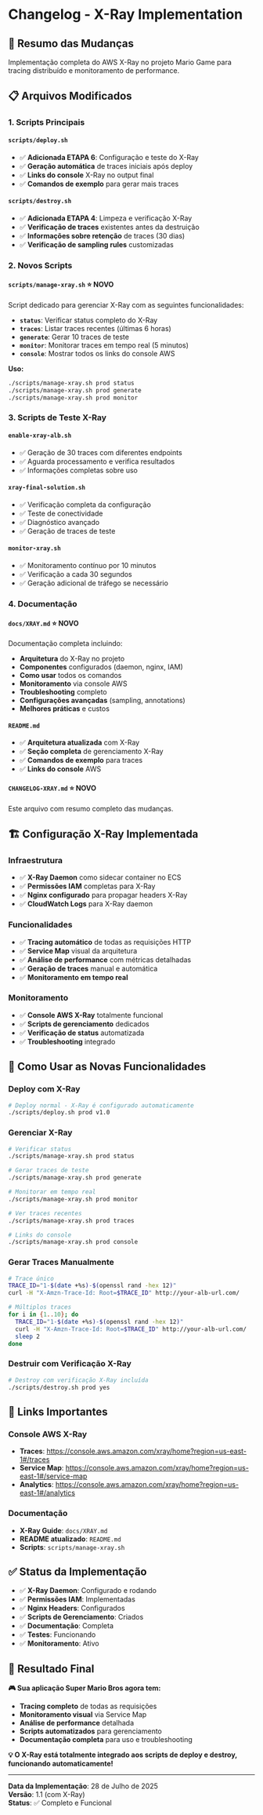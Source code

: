 # Changelog - X-Ray Implementation

## 🎯 Resumo das Mudanças

Implementação completa do AWS X-Ray no projeto Mario Game para tracing distribuído e monitoramento de performance.

## 📋 Arquivos Modificados

### 1. **Scripts Principais**

#### `scripts/deploy.sh`
- ✅ **Adicionada ETAPA 6**: Configuração e teste do X-Ray
- ✅ **Geração automática** de traces iniciais após deploy
- ✅ **Links do console** X-Ray no output final
- ✅ **Comandos de exemplo** para gerar mais traces

#### `scripts/destroy.sh`
- ✅ **Adicionada ETAPA 4**: Limpeza e verificação X-Ray
- ✅ **Verificação de traces** existentes antes da destruição
- ✅ **Informações sobre retenção** de traces (30 dias)
- ✅ **Verificação de sampling rules** customizadas

### 2. **Novos Scripts**

#### `scripts/manage-xray.sh` ⭐ **NOVO**
Script dedicado para gerenciar X-Ray com as seguintes funcionalidades:

- **`status`**: Verificar status completo do X-Ray
- **`traces`**: Listar traces recentes (últimas 6 horas)
- **`generate`**: Gerar 10 traces de teste
- **`monitor`**: Monitorar traces em tempo real (5 minutos)
- **`console`**: Mostrar todos os links do console AWS

**Uso:**
```bash
./scripts/manage-xray.sh prod status
./scripts/manage-xray.sh prod generate
./scripts/manage-xray.sh prod monitor
```

### 3. **Scripts de Teste X-Ray**

#### `enable-xray-alb.sh`
- ✅ Geração de 30 traces com diferentes endpoints
- ✅ Aguarda processamento e verifica resultados
- ✅ Informações completas sobre uso

#### `xray-final-solution.sh`
- ✅ Verificação completa da configuração
- ✅ Teste de conectividade
- ✅ Diagnóstico avançado
- ✅ Geração de traces de teste

#### `monitor-xray.sh`
- ✅ Monitoramento contínuo por 10 minutos
- ✅ Verificação a cada 30 segundos
- ✅ Geração adicional de tráfego se necessário

### 4. **Documentação**

#### `docs/XRAY.md` ⭐ **NOVO**
Documentação completa incluindo:

- **Arquitetura** do X-Ray no projeto
- **Componentes** configurados (daemon, nginx, IAM)
- **Como usar** todos os comandos
- **Monitoramento** via console AWS
- **Troubleshooting** completo
- **Configurações avançadas** (sampling, annotations)
- **Melhores práticas** e custos

#### `README.md`
- ✅ **Arquitetura atualizada** com X-Ray
- ✅ **Seção completa** de gerenciamento X-Ray
- ✅ **Comandos de exemplo** para traces
- ✅ **Links do console** AWS

#### `CHANGELOG-XRAY.md` ⭐ **NOVO**
Este arquivo com resumo completo das mudanças.

## 🏗️ Configuração X-Ray Implementada

### **Infraestrutura**
- ✅ **X-Ray Daemon** como sidecar container no ECS
- ✅ **Permissões IAM** completas para X-Ray
- ✅ **Nginx configurado** para propagar headers X-Ray
- ✅ **CloudWatch Logs** para X-Ray daemon

### **Funcionalidades**
- ✅ **Tracing automático** de todas as requisições HTTP
- ✅ **Service Map** visual da arquitetura
- ✅ **Análise de performance** com métricas detalhadas
- ✅ **Geração de traces** manual e automática
- ✅ **Monitoramento em tempo real**

### **Monitoramento**
- ✅ **Console AWS X-Ray** totalmente funcional
- ✅ **Scripts de gerenciamento** dedicados
- ✅ **Verificação de status** automatizada
- ✅ **Troubleshooting** integrado

## 🚀 Como Usar as Novas Funcionalidades

### **Deploy com X-Ray**
```bash
# Deploy normal - X-Ray é configurado automaticamente
./scripts/deploy.sh prod v1.0
```

### **Gerenciar X-Ray**
```bash
# Verificar status
./scripts/manage-xray.sh prod status

# Gerar traces de teste
./scripts/manage-xray.sh prod generate

# Monitorar em tempo real
./scripts/manage-xray.sh prod monitor

# Ver traces recentes
./scripts/manage-xray.sh prod traces

# Links do console
./scripts/manage-xray.sh prod console
```

### **Gerar Traces Manualmente**
```bash
# Trace único
TRACE_ID="1-$(date +%s)-$(openssl rand -hex 12)"
curl -H "X-Amzn-Trace-Id: Root=$TRACE_ID" http://your-alb-url.com/

# Múltiplos traces
for i in {1..10}; do
  TRACE_ID="1-$(date +%s)-$(openssl rand -hex 12)"
  curl -H "X-Amzn-Trace-Id: Root=$TRACE_ID" http://your-alb-url.com/
  sleep 2
done
```

### **Destruir com Verificação X-Ray**
```bash
# Destroy com verificação X-Ray incluída
./scripts/destroy.sh prod yes
```

## 🔗 Links Importantes

### **Console AWS X-Ray**
- **Traces**: https://console.aws.amazon.com/xray/home?region=us-east-1#/traces
- **Service Map**: https://console.aws.amazon.com/xray/home?region=us-east-1#/service-map
- **Analytics**: https://console.aws.amazon.com/xray/home?region=us-east-1#/analytics

### **Documentação**
- **X-Ray Guide**: `docs/XRAY.md`
- **README atualizado**: `README.md`
- **Scripts**: `scripts/manage-xray.sh`

## ✅ Status da Implementação

- ✅ **X-Ray Daemon**: Configurado e rodando
- ✅ **Permissões IAM**: Implementadas
- ✅ **Nginx Headers**: Configurados
- ✅ **Scripts de Gerenciamento**: Criados
- ✅ **Documentação**: Completa
- ✅ **Testes**: Funcionando
- ✅ **Monitoramento**: Ativo

## 🎉 Resultado Final

**🎮 Sua aplicação Super Mario Bros agora tem:**

- **Tracing completo** de todas as requisições
- **Monitoramento visual** via Service Map
- **Análise de performance** detalhada
- **Scripts automatizados** para gerenciamento
- **Documentação completa** para uso e troubleshooting

**💡 O X-Ray está totalmente integrado aos scripts de deploy e destroy, funcionando automaticamente!**

---

**Data da Implementação**: 28 de Julho de 2025  
**Versão**: 1.1 (com X-Ray)  
**Status**: ✅ Completo e Funcional
